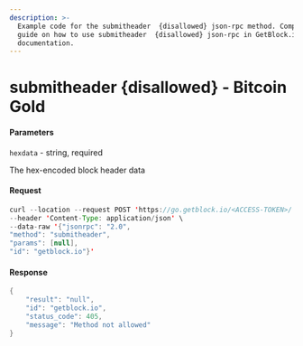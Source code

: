 ```yaml
---
description: >-
  Example code for the submitheader  {disallowed} json-rpc method. Сomplete
  guide on how to use submitheader  {disallowed} json-rpc in GetBlock.io Web3
  documentation.
---
```


# submitheader {disallowed} - Bitcoin Gold

#### Parameters

`hexdata` - string, required

The hex-encoded block header data

#### Request

```java
curl --location --request POST 'https://go.getblock.io/<ACCESS-TOKEN>/' \
--header 'Content-Type: application/json' \ 
--data-raw '{"jsonrpc": "2.0",
"method": "submitheader",
"params": [null],
"id": "getblock.io"}'
```

#### Response

```java
{
    "result": "null",
    "id": "getblock.io",
    "status_code": 405,
    "message": "Method not allowed"
}
```
